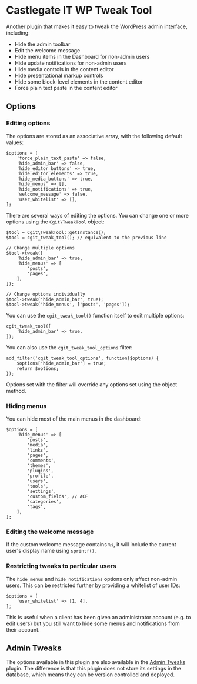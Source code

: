 # Castlegate IT WP Tweak Tool #

Another plugin that makes it easy to tweak the WordPress admin interface, including:

*   Hide the admin toolbar
*   Edit the welcome message
*   Hide menu items in the Dashboard for non-admin users
*   Hide update notifications for non-admin users
*   Hide media controls in the content editor
*   Hide presentational markup controls
*   Hide some block-level elements in the content editor
*   Force plain text paste in the content editor

## Options ##

### Editing options ###

The options are stored as an associative array, with the following default values:

    $options = [
        'force_plain_text_paste' => false,
        'hide_admin_bar' => false,
        'hide_editor_buttons' => true,
        'hide_editor_elements' => true,
        'hide_media_buttons' => true,
        'hide_menus' => [],
        'hide_notifications' => true,
        'welcome_message' => false,
        'user_whitelist' => [],
    ];

There are several ways of editing the options. You can change one or more options using the `Cgit\TweakTool` object:

    $tool = Cgit\TweakTool::getInstance();
    $tool = cgit_tweak_tool(); // equivalent to the previous line

    // Change multiple options
    $tool->tweak([
        'hide_admin_bar' => true,
        'hide_menus' => [
            'posts',
            'pages',
        ],
    ]);

    // Change options individually
    $tool->tweak('hide_admin_bar', true);
    $tool->tweak('hide_menus', ['posts', 'pages']);

You can use the `cgit_tweak_tool()` function itself to edit multiple options:

    cgit_tweak_tool([
        'hide_admin_bar' => true,
    ]);

You can also use the `cgit_tweak_tool_options` filter:

    add_filter('cgit_tweak_tool_options', function($options) {
        $options['hide_admin_bar'] = true;
        return $options;
    });

Options set with the filter will override any options set using the object method.

### Hiding menus ###

You can hide most of the main menus in the dashboard:

    $options = [
        'hide_menus' => [
            'posts',
            'media',
            'links',
            'pages',
            'comments',
            'themes',
            'plugins',
            'profile',
            'users',
            'tools',
            'settings',
            'custom_fields', // ACF
            'categories',
            'tags',
        ],
    ];

### Editing the welcome message ###

If the custom welcome message contains `%s`, it will include the current user's display name using `sprintf()`.

### Restricting tweaks to particular users ###

The `hide_menus` and `hide_notifications` options only affect non-admin users. This can be restricted further by providing a whitelist of user IDs:

    $options = [
        'user_whitelist' => [1, 4],
    ];

This is useful when a client has been given an administrator account (e.g. to edit users) but you still want to hide some menus and notifications from their account.

## Admin Tweaks ##

The options available in this plugin are also available in the [Admin Tweaks](https://github.com/castlegateit/cgit-wp-admin-tweaks) plugin. The difference is that this plugin does not store its settings in the database, which means they can be version controlled and deployed.
